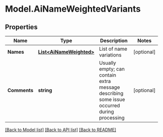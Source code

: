 # Model.AiNameWeightedVariants
## Properties
Name | Type | Description | Notes
------------ | ------------- | ------------- | -------------
**Names** | [**List&lt;AiNameWeighted&gt;**](AiNameWeighted.md) | List of name variations              | [optional] 
**Comments** | **string** | Usually empty; can contain extra message describing some issue occurred during processing              | [optional] 



[[Back to Model list]](README.md#documentation-for-models) [[Back to API list]](README.md#documentation-for-api-endpoints) [[Back to README]](README.md)


